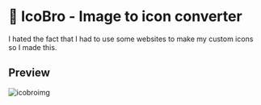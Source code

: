 
# 🤖 IcoBro - Image to icon converter




I hated the fact that I had to use some websites to make my custom icons so I made this. 


## Preview


![icobroimg](https://github.com/MatijaMax/ico-bro/assets/116630740/d9e187a6-147c-4597-b6d9-263a40e57f4a)




## 
